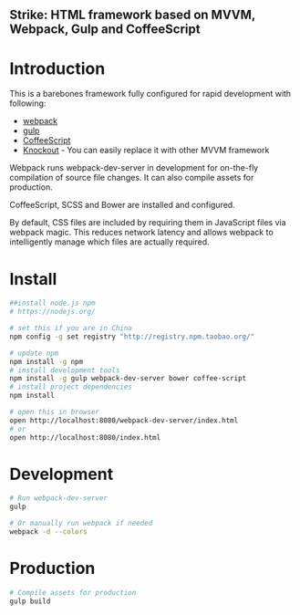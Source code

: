 ## Strike: HTML framework based on MVVM, Webpack, Gulp and CoffeeScript

# Introduction
This is a barebones framework fully configured for rapid development with following:
* [webpack](http://webpack.github.io/)
* [gulp](http://gulpjs.com/)
* [CoffeeScript](http://coffeescript.org/)
* [Knockout](http://knockoutjs.com) - You can easily replace it with other MVVM framework

Webpack runs webpack-dev-server in development for on-the-fly compilation of source file changes. It can also compile assets for production.

CoffeeScript, SCSS and Bower are installed and configured.

By default, CSS files are included by requiring them in JavaScript files via webpack magic. This reduces network latency and allows webpack to intelligently manage which files are actually required.


# Install

```bash
##install node.js npm
# https://nodejs.org/

# set this if you are in China
npm config -g set registry "http://registry.npm.taobao.org/"

# update npm
npm install -g npm
# install development tools
npm install -g gulp webpack-dev-server bower coffee-script
# install project dependencies
npm install

# open this in browser
open http://localhost:8080/webpack-dev-server/index.html
# or
open http://localhost:8080/index.html
```

# Development

```bash
# Run webpack-dev-server
gulp

# Or manually run webpack if needed
webpack -d --colors
```

# Production

```bash
# Compile assets for production
gulp build
```
